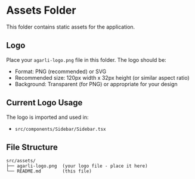# Assets Folder

This folder contains static assets for the application.

## Logo

Place your `agarli-logo.png` file in this folder. The logo should be:
- Format: PNG (recommended) or SVG
- Recommended size: 120px width x 32px height (or similar aspect ratio)
- Background: Transparent (for PNG) or appropriate for your design

## Current Logo Usage

The logo is imported and used in:
- `src/components/Sidebar/Sidebar.tsx`

## File Structure
```
src/assets/
├── agarli-logo.png  (your logo file - place it here)
└── README.md        (this file)
```